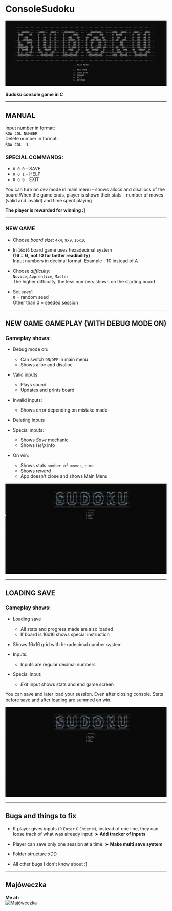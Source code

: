 # ConsoleSudoku

![Title Screen](gifs/Title.JPG)

**Sudoku console game in C**

------

## MANUAL

Input number in format:  
`ROW COL NUMBER`  
Delete number in format:  
`ROW COL -1`

### SPECIAL COMMANDS:
- `0 0 0` – SAVE  
- `0 0 1` – HELP  
- `0 0 9` – EXIT

You can turn on dev mode in main menu - shows allocs and disallocs of the board 
When the game ends, player is shown their stats - number of moves (valid and invalid) and time spent playing

**The player is rewarded for winning :]**

------

### NEW GAME

- Choose *board size*: `4x4`, `9x9`, `16x16`  
- In `16x16` board game uses hexadecimal system  
  **(16 = G, not 10 for better readibility)**  
  Input numbers in decimal format. Example - 10 instead of A

- Choose *difficulty*:  
  `Novice`, `Apprentice`, `Master`  
  The higher difficulty, the less numbers shown on the starting board

- Set *seed*:  
  `0` = random seed  
  Other than 0 = seeded session

-----

## NEW GAME GAMEPLAY (WITH DEBUG MODE ON)

### Gameplay shows:

- Debug mode on:
  - Can switch `ON`/`OFF` in main menu
  - Shows alloc and disalloc 

- Valid inputs: 
  - Plays sound
  - Updates and prints board

- Invalid inputs:
  - Shows error depending on mistake made

- Deleting inputs

- Special inputs:
  - Shows *Save* mechanic
  - Shows *Help* info

- On win:
  - Shows stats `number of moves`, `time`
  - Shows *reward*
  - App doesn't close and shows Main Menu 


![Gameplay](gifs/Sudoku_Gameplay.gif)

-----

## LOADING SAVE

### Gameplay shows:

- Loading save
  - All stats and progress made are also loaded
  - If board is 16x16 shows special instruction

- Shows 16x16 grid with hexadecimal number system

- Inputs:
  - Inputs are regular decimal numbers

- Special input:
  - *Exit* input shows stats and end game screen

You can save and later load your session. Even after closing console.
Stats before save and after loading are summed on win.

![Loading](gifs/Sudoku_Loading.gif)

---

## Bugs and things to fix

- If player gives inputs (`R` `Enter` `C` `Enter` `N`), instead of one line, they can loose track of what was already input:
  ➤ **Add tracker of inputs**

- Player can save only one session at a time:
  ➤ **Make multi save system**

- Folder structure xDD

- All other bugs I don't know about :]

---

## Majóweczka

**Me af:**  
![Majóweczka](gifs/Meme.gif)

